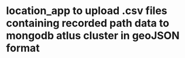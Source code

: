 # location_app to upload .csv files containing recorded path data to mongodb atlus cluster in geoJSON format
